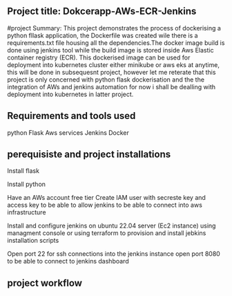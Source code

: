 ## Project title: Dokcerapp-AWs-ECR-Jenkins
#project Summary: 
This project demonstrates the process of dockerising a python fllask application, the Dockerfile was created wile there is a requirements.txt file housing all the dependencies.The docker image build is done using jenkins tool while the build image is stored inside Aws Elastic container registry (ECR).
This dockerised image can be used for deployment into kubernetes cluster either minikube or aws eks at anytime, this will be done in subsequesnt project, however let me reterate that this project is only concerned with python flask dockerisation and the the integration of AWs and jenkins automation for now i shall be dealling with deployment into kubernetes in latter project.
## Requirements and tools used
python Flask
Aws services
Jenkins
Docker

##  perequisiste and project installations
Install flask

Install python

Have an AWs account free tier
Create IAM user with secreste key and access key to be able to allow jenkins to be able to connect into aws infrastructure

Install  and configure jenkins on ubuntu 22.04 server (Ec2 instance) using managment console or using terraform to provision and install jebkins installation scripts

Open port 22 for ssh connections into the  jenkins instance
open port 8080 to be able to connect to jenkins dashboard

## project workflow




